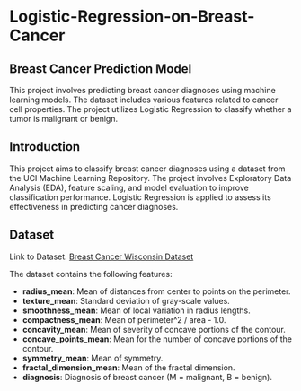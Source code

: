 # Logistic-Regression-on-Breast-Cancer

## Breast Cancer Prediction Model

This project involves predicting breast cancer diagnoses using machine learning models. The dataset includes various features related to cancer cell properties. The project utilizes Logistic Regression to classify whether a tumor is malignant or benign.

## Introduction

This project aims to classify breast cancer diagnoses using a dataset from the UCI Machine Learning Repository. The project involves Exploratory Data Analysis (EDA), feature scaling, and model evaluation to improve classification performance. Logistic Regression is applied to assess its effectiveness in predicting cancer diagnoses.

## Dataset

Link to Dataset: [Breast Cancer Wisconsin Dataset](https://www.kaggle.com/uciml/breast-cancer-wisconsin-data)

The dataset contains the following features:

- **radius_mean**: Mean of distances from center to points on the perimeter.
- **texture_mean**: Standard deviation of gray-scale values.
- **smoothness_mean**: Mean of local variation in radius lengths.
- **compactness_mean**: Mean of perimeter^2 / area - 1.0.
- **concavity_mean**: Mean of severity of concave portions of the contour.
- **concave_points_mean**: Mean for the number of concave portions of the contour.
- **symmetry_mean**: Mean of symmetry.
- **fractal_dimension_mean**: Mean of the fractal dimension.
- **diagnosis**: Diagnosis of breast cancer (M = malignant, B = benign).



